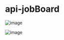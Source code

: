 # api-jobBoard

![image](https://github.com/vicous6/api-jobBoard/assets/92452177/d100531f-9192-424b-8b36-4a0c79ac534f)


![image](https://github.com/vicous6/api-jobBoard/assets/92452177/a23ce726-ccd9-4f27-b5f4-a3fe76b6b043)
